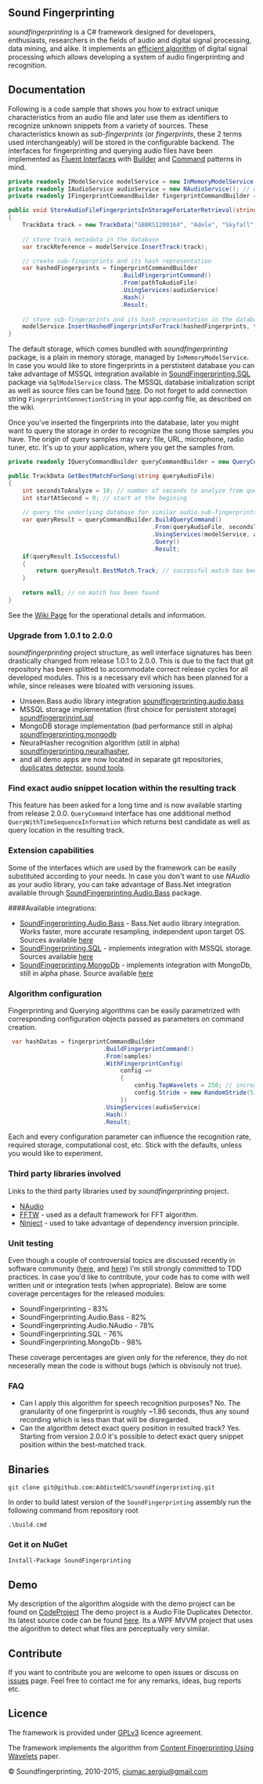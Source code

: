 ## Sound Fingerprinting

_soundfingerprinting_ is a C# framework designed for developers, enthusiasts, researchers in the fields of audio and digital signal processing, data mining, and alike.  It implements an [efficient algorithm](http://static.googleusercontent.com/media/research.google.com/en//pubs/archive/32685.pdf) of digital signal processing which allows developing a system of audio fingerprinting and recognition.

## Documentation

Following is a code sample that shows you how to extract unique characteristics from an audio file and later use them as identifiers to recognize unknown snippets from a variety of sources. These characteristics known as _sub-fingerprints_ (or _fingerprints_, these 2 terms used interchangeably) will be stored in the configurable backend. The interfaces for fingerprinting and querying audio files have been implemented as [Fluent Interfaces](http://martinfowler.com/bliki/FluentInterface.html) with [Builder](http://en.wikipedia.org/wiki/Builder_pattern) and [Command](http://en.wikipedia.org/wiki/Command_pattern) patterns in mind.
```csharp
private readonly IModelService modelService = new InMemoryModelService(); // store fingerprints in memory
private readonly IAudioService audioService = new NAudioService(); // use NAudio audio processing library
private readonly IFingerprintCommandBuilder fingerprintCommandBuilder = new FingerprintCommandBuilder();

public void StoreAudioFileFingerprintsInStorageForLaterRetrieval(string pathToAudioFile)
{
    TrackData track = new TrackData("GBBKS1200164", "Adele", "Skyfall", "Skyfall", 2012, 290);
	
    // store track metadata in the database
    var trackReference = modelService.InsertTrack(track);

    // create sub-fingerprints and its hash representation
    var hashedFingerprints = fingerprintCommandBuilder
                                .BuildFingerprintCommand()
                                .From(pathToAudioFile)
                                .UsingServices(audioService)
                                .Hash()
                                .Result;
								
    // store sub-fingerprints and its hash representation in the database 
    modelService.InsertHashedFingerprintsForTrack(hashedFingerprints, trackReference);
}
```
The default storage, which comes bundled with _soundfingerprinting_ package, is a plain in memory storage, managed by <code>InMemoryModelService</code>. In case you would like to store fingerprints in a perstistent database you can take advantage of MSSQL integration available in [SoundFingerprinting.SQL](https://www.nuget.org/packages/SoundFingerprinting.SQL) package via <code>SqlModelService</code> class. The MSSQL database initialization script as well as source files can be found [here](https://github.com/AddictedCS/soundfingerprinting.sql). Do not forget to add connection string <code>FingerprintConnectionString</code> in your app.config file, as described on the wiki.

Once you've inserted the fingerprints into the database, later you might want to query the storage in order to recognize the song those samples you have. The origin of query samples may vary: file, URL, microphone, radio tuner, etc. It's up to your application, where you get the samples from.
```csharp
private readonly IQueryCommandBuilder queryCommandBuilder = new QueryCommandBuilder();

public TrackData GetBestMatchForSong(string queryAudioFile)
{
    int secondsToAnalyze = 10; // number of seconds to analyze from query file
    int startAtSecond = 0; // start at the begining
	
    // query the underlying database for similar audio sub-fingerprints
    var queryResult = queryCommandBuilder.BuildQueryCommand()
                                         .From(queryAudioFile, secondsToAnalyze, startAtSecond)
                                         .UsingServices(modelService, audioService)
                                         .Query()
                                         .Result;
    if(queryResult.IsSuccessful)
    {
        return queryResult.BestMatch.Track; // successful match has been found
    }
	
    return null; // no match has been found
}
```
See the [Wiki Page](https://github.com/AddictedCS/soundfingerprinting/wiki) for the operational details and information. 

### Upgrade from 1.0.1 to 2.0.0
_soundfingerprinting_ project structure, as well interface signatures has been drastically changed from release 1.0.1 to 2.0.0. This is due to the fact that git repository has been splitted to accommodate correct release cycles for all developed modules. This is a necessary evil which has been planned for a while, since releases were bloated with versioning issues.
- Unseen.Bass audio library integration [soundfingerprinting.audio.bass](https://github.com/AddictedCS/soundfingerprinting.audio.bass)
- MSSQL storage implementation (first choice for persistent storage) [soundfingerprinrint.sql](https://github.com/AddictedCS/soundfingerprinting.sql)
- MongoDB storage implementation (bad performance still in alpha) [soundfingerprinting.mongodb](https://github.com/AddictedCS/soundfingerprinting.mongodb)
- NeuralHasher recognition algorithm (still in alpha) [soundfingerprinting.neuralhasher](https://github.com/AddictedCS/soundfingerprinting.neuralhasher),
- and all demo apps are now located in separate git repositories, [duplicates detector](https://github.com/AddictedCS/soundfingerprinting.duplicatesdetector), [sound tools](https://github.com/AddictedCS/soundfingerprinting.soundtools).

### Find exact audio snippet location within the resulting track
This feature has been asked for a long time and is now available starting from release 2.0.0. <code>QueryCommand</code> interface has one additional method <code>QueryWithTimeSequenceInformation</code> which returns best candidate as well as query location in the resulting track.

### Extension capabilities
Some of the interfaces which are used by the framework can be easily substituted according to your needs. In case you don't want to use _NAudio_ as your audio library, you can take advantage of Bass.Net integration available through [SoundFingerprinting.Audio.Bass](https://www.nuget.org/packages/SoundFingerprinting.Audio.Bass) package.

####Available integrations:
* [SoundFingerprinting.Audio.Bass](https://www.nuget.org/packages/SoundFingerprinting.Audio.Bass) - Bass.Net audio library integration. Works faster, more accurate resampling, independent upon target OS. Sources available [here](https://github.com/AddictedCS/soundfingerprinting.audio.bass)
* [SoundFingerprinting.SQL](https://www.nuget.org/packages/SoundFingerprinting.SQL) - implements integration with MSSQL storage. Sources available [here](https://github.com/AddictedCS/soundfingerprinting.sql)
* [SoundFingerprinting.MongoDb](https://www.nuget.org/packages/SoundFingerprinting.MongoDb) - implements integration with MongoDb, still in alpha phase. Source available [here](https://github.com/AddictedCS/soundfingerprinting.mongodb)

### Algorithm configuration
Fingerprinting and Querying algorithms can be easily parametrized with corresponding configuration objects passed as parameters on command creation.

```csharp
 var hashDatas = fingerprintCommandBuilder
                           .BuildFingerprintCommand()
                           .From(samples)
                           .WithFingerprintConfig(
	                            config =>
	                            {
	                                config.TopWavelets = 250; // increase number of top wavelets
	                                config.Stride = new RandomStride(512, 256); // stride between sub-fingerprints
	                            })
                           .UsingServices(audioService)
                           .Hash()
                           .Result;
```
Each and every configuration parameter can influence the recognition rate, required storage, computational cost, etc. Stick with the defaults, unless you would like to experiment. 

### Third party libraries involved
Links to the third party libraries used by _soundfingerprinting_ project.
* [NAudio](http://naudio.codeplex.com/)
* [FFTW](http://www.fftw.org/) - used as a default framework for FFT algorithm.
* [Ninject](http://www.ninject.org/) - used to take advantage of dependency inversion principle.

### Unit testing
Even though a couple of controversial topics are discussed recently in software community ([here](http://david.heinemeierhansson.com/2014/tdd-is-dead-long-live-testing.html), and [here](https://www.youtube.com/watch?v=z9quxZsLcfo)) I'm still strongly committed to TDD practices. In case you'd like to contribute, your code has to come with well written unit or integration tests (when appropriate). Below are some coverage percentages for the released modules:
* SoundFingerprinting - 83%
* SoundFingerprinting.Audio.Bass - 82%
* SoundFingerprinting.Audio.NAudio - 78%
* SoundFingerprinting.SQL - 76%
* SoundFingerprinting.MongoDb - 98%

These coverage percentages are given only for the reference, they do not neceserally mean the code is without bugs (which is obvisouly not true).

### FAQ
- Can I apply this algorithm for speech recognition purposes?
No. The granularity of one fingerprint is roughly ~1.86 seconds, thus any sound recording which is less than that will be disregarded.
- Can the algorithm detect exact query position in resulted track?
Yes. Starting from version 2.0.0 it's possible to detect exact query snippet position within the best-matched track.

## Binaries
    git clone git@github.com:AddictedCS/soundfingerprinting.git
    
In order to build latest version of the <code>SoundFingerprinting</code> assembly run the following command from repository root

    .\build.cmd
### Get it on NuGet

    Install-Package SoundFingerprinting

## Demo
My description of the algorithm alogside with the demo project can be found on [CodeProject](http://www.codeproject.com/Articles/206507/Duplicates-detector-via-audio-fingerprinting)
The demo project is a Audio File Duplicates Detector. Its latest source code can be found [here](src/SoundFingerprinting.DuplicatesDetector). Its a WPF MVVM project that uses the algorithm to detect what files are perceptually very similar.

## Contribute
If you want to contribute you are welcome to open issues or discuss on [issues](https://github.com/AddictedCS/soundfingerprinting/issues) page. Feel free to contact me for any remarks, ideas, bug reports etc. 

## Licence
The framework is provided under [GPLv3](http://www.gnu.org/licenses/gpl.html) licence agreement.

The framework implements the algorithm from [Content Fingerprinting Using Wavelets](http://www.nhchau.com/files/cvmp_BalujaCovell.A4color.pdf) paper.

&copy; Soundfingerprinting, 2010-2015, ciumac.sergiu@gmail.com
